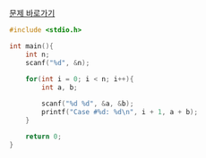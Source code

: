 [문제 바로가기](https://boj.kr/11021)

```c
#include <stdio.h>

int main(){
    int n;
    scanf("%d", &n);
    
    for(int i = 0; i < n; i++){
        int a, b;

        scanf("%d %d", &a, &b);
        printf("Case #%d: %d\n", i + 1, a + b);
    }

    return 0;
}
```
